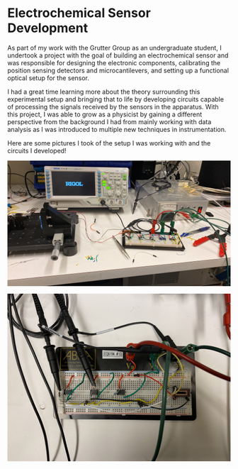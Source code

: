 # Electrochemical Sensor Development

As part of my work with the Grutter Group as an undergraduate student, I undertook a project with the goal of building an electrochemical sensor and was responsible for designing the electronic components, calibrating the position sensing detectors and microcantilevers, and setting up a functional optical setup for the sensor.

I had a great time learning more about the theory surrounding this experimental setup and bringing that to life by developing circuits capable of processing the signals received by the sensors in the apparatus. With this project, I was able to grow as a physicist by gaining a different perspective from the background I had from mainly working with data analysis as I was introduced to multiple new techniques in instrumentation.

Here are some pictures I took of the setup I was working with and the circuits I developed!

![Setup](./media/setup.jpg)

![Circuit](./media/circuit.jpg)